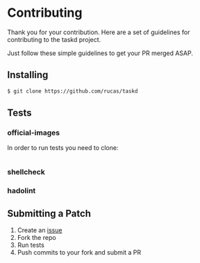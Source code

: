 # Contributing

Thank you for your contribution. Here are a set of guidelines for contributing to the taskd project.

Just follow these simple guidelines to get your PR merged ASAP.

## Installing

```sh
$ git clone https://github.com/rucas/taskd 
```

## Tests

### official-images

In order to run tests you need to clone:

```sh
```

### shellcheck

### hadolint

## Submitting a Patch

1. Create an [issue](https://github.com/rucas/taskd/issues/new)
2. Fork the repo
3. Run tests
4. Push commits to your fork and submit a PR

